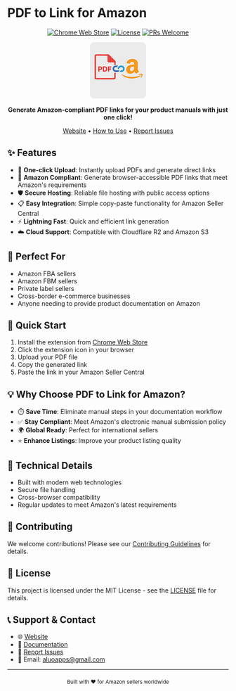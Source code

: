 # PDF to Link for Amazon

<div align="center">

[![Chrome Web Store](https://img.shields.io/chrome-web-store/v/jhdphoenmohagfngdcgplchppljbjpnf?color=blue&label=Chrome%20Web%20Store)](https://chrome.google.com/webstore/detail/jhdphoenmohagfngdcgplchppljbjpnf)
[![License](https://img.shields.io/badge/license-MIT-blue.svg)](LICENSE)
[![PRs Welcome](https://img.shields.io/badge/PRs-welcome-brightgreen.svg)](CONTRIBUTING.md)

<p align="center">
  <img src="assets/icon-128.png" alt="PDF to Link for Amazon Logo" width="128">
</p>

<p align="center">
  <b>Generate Amazon-compliant PDF links for your product manuals with just one click!</b>
</p>

[Website](https://pdf2link4amazon.aluo.app) • 
[How to Use](https://pdf2link4amazon.aluo.app/how-to-use.html) • 
[Report Issues](https://github.com/aluoapp/pdf-to-link-for-amazon/issues)

</div>

## ✨ Features

- 🚀 **One-click Upload**: Instantly upload PDFs and generate direct links
- 🚀 **Amazon Compliant**: Generate browser-accessible PDF links that meet Amazon's requirements
- 🛡️ **Secure Hosting**: Reliable file hosting with public access options
- 📋 **Easy Integration**: Simple copy-paste functionality for Amazon Seller Central
- ⚡ **Lightning Fast**: Quick and efficient link generation
- ☁️ **Cloud Support**: Compatible with Cloudflare R2 and Amazon S3

## 🎯 Perfect For

- Amazon FBA sellers
- Amazon FBM sellers
- Private label sellers
- Cross-border e-commerce businesses
- Anyone needing to provide product documentation on Amazon

## 🚀 Quick Start

1. Install the extension from [Chrome Web Store](https://chrome.google.com/webstore/detail/jhdphoenmohagfngdcgplchppljbjpnf)
2. Click the extension icon in your browser
3. Upload your PDF file
4. Copy the generated link
5. Paste the link in your Amazon Seller Central

## 💡 Why Choose PDF to Link for Amazon?

- ⏱️ **Save Time**: Eliminate manual steps in your documentation workflow
- ✅ **Stay Compliant**: Meet Amazon's electronic manual submission policy
- 🌍 **Global Ready**: Perfect for international sellers
- ⭐ **Enhance Listings**: Improve your product listing quality

## 🔧 Technical Details

- Built with modern web technologies
- Secure file handling
- Cross-browser compatibility
- Regular updates to meet Amazon's latest requirements

## 🤝 Contributing

We welcome contributions! Please see our [Contributing Guidelines](CONTRIBUTING.md) for details.

## 📝 License

This project is licensed under the MIT License - see the [LICENSE](LICENSE) file for details.

## 📞 Support & Contact

- 🌐 [Website](https://pdf2link4amazon.aluo.app)
- 📖 [Documentation](https://pdf2link4amazon.aluo.app/how-to-use.html)
- 🐛 [Report Issues](https://github.com/aluoapp/pdf-to-link-for-amazon/issues)
- 📧 Email: aluoapps@gmail.com

---

<div align="center">
  <sub>Built with ❤️ for Amazon sellers worldwide</sub>
</div>